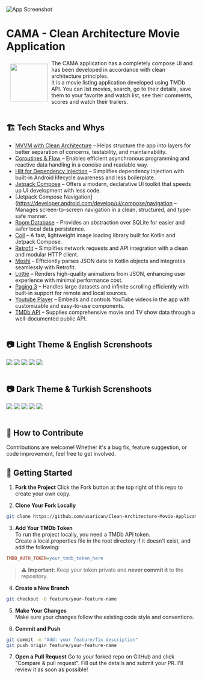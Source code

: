 ![App Screenshot](https://github.com/usarican/Clean-Architecture-Movie-Application/blob/main/ScreenShoots/cama_read_me_banner.png)

# CAMA - Clean Architecture Movie Application

<img src="https://github.com/usarican/Clean-Architecture-Movie-Application/blob/main/ScreenShoots/CAMA%20(2).png" align="left"
width="100" hspace="10" vspace="10">

The CAMA application has a completely compose UI and has been developed in accordance with clean architecture principles.<br> It is a movie listing application developed using TMDb API. You can list movies, search, go to their details, save them to your favorite and watch list, see their comments, scores and watch their trailers.</br></br>

## 🏗 Tech Stacks and Whys 
* [MVVM with Clean Architecture](https://www.toptal.com/android/android-apps-mvvm-with-clean-architecture) – Helps structure the app into layers for better separation of concerns, testability, and maintainability.
* [Coroutines & Flow](https://developer.android.com/kotlin/flow) – Enables efficient asynchronous programming and reactive data handling in a concise and readable way.
* [Hilt for Dependency Injection](https://developer.android.com/training/dependency-injection/hilt-android) – Simplifies dependency injection with built-in Android lifecycle awareness and less boilerplate.
* [Jetpack Compose](https://developer.android.com/compose) – Offers a modern, declarative UI toolkit that speeds up UI development with less code.
* [Jetpack Compose Navigation](https://developer.android.com/develop/ui/compose/navigation – Manages screen-to-screen navigation in a clean, structured, and type-safe manner.
* [Room Database](https://developer.android.com/training/data-storage/room) – Provides an abstraction over SQLite for easier and safer local data persistence. 
* [Coil](https://github.com/coil-kt/coil) – A fast, lightweight image loading library built for Kotlin and Jetpack Compose.
* [Retrofit](https://square.github.io/retrofit) – Simplifies network requests and API integration with a clean and modular HTTP client.
* [Moshi](https://github.com/square/moshi) – Efficiently parses JSON data to Kotlin objects and integrates seamlessly with Retrofit.
* [Lottie](https://github.com/LottieFiles/lottie-android) – Renders high-quality animations from JSON, enhancing user experience with minimal performance cost.
* [Paging 3](https://proandroiddev.com/paging-3-easier-way-to-pagination-part-1-584cad1f4f61) – Handles large datasets and infinite scrolling efficiently with built-in support for remote and local sources.
* [Youtube Player](https://github.com/PierfrancescoSoffritti/android-youtube-player) – Embeds and controls YouTube videos in the app with customizable and easy-to-use components.
* [TMDb API](https://developers.themoviedb.org/3) – Supplies comprehensive movie and TV show data through a well-documented public API.</br></br>

## 📷 Light Theme & English Screnshoots

![](https://github.com/usarican/Clean-Architecture-Movie-Application/blob/main/ScreenShoots/1.png)
![](https://github.com/usarican/Clean-Architecture-Movie-Application/blob/main/ScreenShoots/3.png)
![](https://github.com/usarican/Clean-Architecture-Movie-Application/blob/main/ScreenShoots/5.png)
![](https://github.com/usarican/Clean-Architecture-Movie-Application/blob/main/ScreenShoots/7.png)
![](https://github.com/usarican/Clean-Architecture-Movie-Application/blob/main/ScreenShoots/9.png)</br></br>

## 📷 Dark Theme & Turkish Screnshoots

![](https://github.com/usarican/Clean-Architecture-Movie-Application/blob/main/ScreenShoots/2.png)
![](https://github.com/usarican/Clean-Architecture-Movie-Application/blob/main/ScreenShoots/4.png)
![](https://github.com/usarican/Clean-Architecture-Movie-Application/blob/main/ScreenShoots/6.png)
![](https://github.com/usarican/Clean-Architecture-Movie-Application/blob/main/ScreenShoots/8.png)
![](https://github.com/usarican/Clean-Architecture-Movie-Application/blob/main/ScreenShoots/10.png)</br></br>

## 🤝 How to Contribute
Contributions are welcome! Whether it's a bug fix, feature suggestion, or code improvement, feel free to get involved.

## 🚀 Getting Started
1. **Fork the Project**
Click the Fork button at the top right of this repo to create your own copy.

2. **Clone Your Fork Locally**<br>
```bash
git clone https://github.com/usarican/Clean-Architecture-Movie-Application.git
```
3. **Add Your TMDb Token** <br>
To run the project locally, you need a TMDb API token.</br>
Create a local.properties file in the root directory if it doesn't exist, and add the following:

```ini
TMDB_AUTH_TOKEN=your_tmdb_token_here
```
> ⚠️ **Important:** Keep your token private and **never commit it** to the repository.

4. **Create a New Branch**<br>
```bash
git checkout -b feature/your-feature-name
```

5. **Make Your Changes**<br>
Make sure your changes follow the existing code style and conventions.

6. **Commit and Push**<br>
```bash
git commit -m "Add: your feature/fix description"
git push origin feature/your-feature-name
```

7. **Open a Pull Request**
Go to your forked repo on GitHub and click "Compare & pull request".
Fill out the details and submit your PR. I'll review it as soon as possible!


